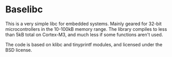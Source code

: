 Baselibc
========
This is a very simple libc for embedded systems. Mainly geared for 32-bit microcontrollers in the 10-100kB memory range.
The library compiles to less than 5kB total on Cortex-M3, and much less if some functions aren't used.

The code is based on klibc and tinyprintf modules, and licensed under the BSD license.
